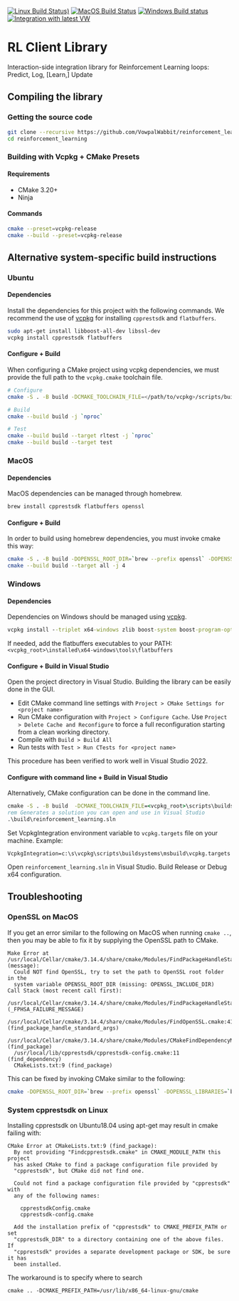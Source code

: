 [![Linux Build Status)](https://img.shields.io/azure-devops/build/vowpalwabbit/3934113c-9e2b-4dbc-8972-72ab9b9b4342/23/master?label=Linux%20build&logo=Azure%20Devops)](https://dev.azure.com/vowpalwabbit/Vowpal%20Wabbit/_build?definitionId=31)
[![MacOS Build Status](https://img.shields.io/azure-devops/build/vowpalwabbit/3934113c-9e2b-4dbc-8972-72ab9b9b4342/22/master?label=MacOS%20build&logo=Azure%20Devops)](https://dev.azure.com/vowpalwabbit/Vowpal%20Wabbit/_build?definitionId=32)
[![Windows Build status](https://ci.appveyor.com/api/projects/status/57p7o5v34onsqma2/branch/master?svg=true)](https://ci.appveyor.com/project/JohnLangford/reinforcement-learning/branch/master)
[![Integration with latest VW](https://github.com/VowpalWabbit/reinforcement_learning/actions/workflows/daily_integration.yml/badge.svg?event=schedule)](https://github.com/VowpalWabbit/reinforcement_learning/actions/workflows/daily_integration.yml)

# RL Client Library
Interaction-side integration library for Reinforcement Learning loops: Predict, Log, [Learn,] Update

## Compiling the library
### Getting the source code
```sh
git clone --recursive https://github.com/VowpalWabbit/reinforcement_learning.git
cd reinforcement_learning
```

### Building with Vcpkg + CMake Presets
#### Requirements
* CMake 3.20+
* Ninja

#### Commands
```sh
cmake --preset=vcpkg-release
cmake --build --preset=vcpkg-release
```

## Alternative system-specific build instructions
### Ubuntu
#### Dependencies
Install the dependencies for this project with the following commands. We recommend the use of [vcpkg](https://github.com/microsoft/vcpkg) for installing `cpprestsdk` and `flatbuffers`.
```sh
sudo apt-get install libboost-all-dev libssl-dev
vcpkg install cpprestsdk flatbuffers
```

#### Configure + Build
When configuring a CMake project using vcpkg dependencies, we must provide the full path to the `vcpkg.cmake` toolchain file.
```sh
# Configure
cmake -S . -B build -DCMAKE_TOOLCHAIN_FILE=</path/to/vcpkg>/scripts/buildsystems/vcpkg.cmake

# Build
cmake --build build -j `nproc`

# Test
cmake --build build --target rltest -j `nproc`
cmake --build build --target test
```

### MacOS
#### Dependencies
MacOS dependencies can be managed through homebrew.
```sh
brew install cpprestsdk flatbuffers openssl
```

#### Configure +  Build
In order to build using homebrew dependencies, you must invoke cmake this way:
```sh
cmake -S . -B build -DOPENSSL_ROOT_DIR=`brew --prefix openssl` -DOPENSSL_LIBRARIES=`brew --prefix openssl`/lib
cmake --build build --target all -j 4
```

### Windows
#### Dependencies
Dependencies on Windows should be managed using [vcpkg](https://github.com/microsoft/vcpkg).
```cmd
vcpkg install --triplet x64-windows zlib boost-system boost-program-options boost-test boost-align boost-foreach boost-math boost-uuid cpprestsdk flatbuffers openssl
```

If needed, add the flatbuffers executables to your PATH: `<vcpkg_root>\installed\x64-windows\tools\flatbuffers`

#### Configure + Build in Visual Studio
Open the project directory in Visual Studio. Building the library can be easily done in the GUI.
- Edit CMake command line settings with `Project > CMake Settings for <project name>`
- Run CMake configuration with `Project > Configure Cache`. Use `Project > Delete Cache and Reconfigure` to force a full reconfiguration starting from a clean working directory.
- Compile with `Build > Build All`
- Run tests with `Test > Run CTests for <project name>`

This procedure has been verified to work well in Visual Studio 2022.

#### Configure with command line + Build in Visual Studio
Alternatively, CMake configuration can be done in the command line.
```cmd
cmake -S . -B build  -DCMAKE_TOOLCHAIN_FILE=<vcpkg_root>\scripts\buildsystems\vcpkg.cmake -DVCPKG_TARGET_TRIPLET=x64-windows -A x64 -G "Visual Studio 16 2019"
rem Generates a solution you can open and use in Visual Studio
.\build\reinforcement_learning.sln
```

Set VcpkgIntegration environment variable to `vcpkg.targets` file on your machine. Example:
```
VcpkgIntegration=c:\s\vcpkg\scripts\buildsystems\msbuild\vcpkg.targets
```

Open `reinforcement_learning.sln` in Visual Studio. Build Release or Debug x64 configuration.

## Troubleshooting
### OpenSSL on MacOS
If you get an error similar to the following on MacOS when running `cmake ..`, then you may be able to fix it by supplying the OpenSSL path to CMake.
```
Make Error at /usr/local/Cellar/cmake/3.14.4/share/cmake/Modules/FindPackageHandleStandardArgs.cmake:137 (message):
  Could NOT find OpenSSL, try to set the path to OpenSSL root folder in the
  system variable OPENSSL_ROOT_DIR (missing: OPENSSL_INCLUDE_DIR)
Call Stack (most recent call first):
  /usr/local/Cellar/cmake/3.14.4/share/cmake/Modules/FindPackageHandleStandardArgs.cmake:378 (_FPHSA_FAILURE_MESSAGE)
  /usr/local/Cellar/cmake/3.14.4/share/cmake/Modules/FindOpenSSL.cmake:413 (find_package_handle_standard_args)
  /usr/local/Cellar/cmake/3.14.4/share/cmake/Modules/CMakeFindDependencyMacro.cmake:48 (find_package)
  /usr/local/lib/cpprestsdk/cpprestsdk-config.cmake:11 (find_dependency)
  CMakeLists.txt:9 (find_package)
```

This can be fixed by invoking CMake similar to the following:
```bash
cmake -DOPENSSL_ROOT_DIR=`brew --prefix openssl` -DOPENSSL_LIBRARIES=`brew --prefix openssl`/lib ..
```

### System cpprestsdk on Linux
Installing cpprestsdk on Ubuntu18.04 using apt-get may result in cmake failing with:
```
CMake Error at CMakeLists.txt:9 (find_package):
  By not providing "Findcpprestsdk.cmake" in CMAKE_MODULE_PATH this project
  has asked CMake to find a package configuration file provided by
  "cpprestsdk", but CMake did not find one.

  Could not find a package configuration file provided by "cpprestsdk" with
  any of the following names:

    cpprestsdkConfig.cmake
    cpprestsdk-config.cmake

  Add the installation prefix of "cpprestsdk" to CMAKE_PREFIX_PATH or set
  "cpprestsdk_DIR" to a directory containing one of the above files.  If
  "cpprestsdk" provides a separate development package or SDK, be sure it has
  been installed.
```

The workaround is to specify where to search
```
cmake .. -DCMAKE_PREFIX_PATH=/usr/lib/x86_64-linux-gnu/cmake
```